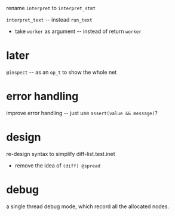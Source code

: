 rename `interpret` to `interpret_stmt`

`interpret_text` -- instead `run_text`

- take `worker` as argument -- instead of return `worker`


# later

`@inspect` -- as an `op_t` to show the whole net

# error handling

improve error handling -- just use `assert(value && message)`?

# design

re-design syntax to simplify diff-list.test.inet

- remove the idea of `(diff) @spread`

# debug

a single thread debug mode, which record all the allocated nodes.
